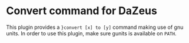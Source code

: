 # Convert command for DaZeus
This plugin provides a `}convert [x] to [y]` command making use of gnu units.
In order to use this plugin, make sure gunits is available on `PATH`.
